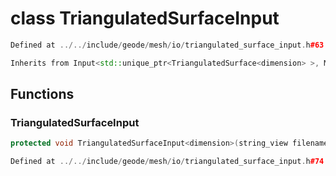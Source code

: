 # class TriangulatedSurfaceInput

```cpp
Defined at ../../include/geode/mesh/io/triangulated_surface_input.h#63
```

```cpp
Inherits from Input<std::unique_ptr<TriangulatedSurface<dimension> >, MeshImpl>
```



## Functions

### TriangulatedSurfaceInput

```cpp
protected void TriangulatedSurfaceInput<dimension>(string_view filename)
```

```cpp
Defined at ../../include/geode/mesh/io/triangulated_surface_input.h#74
```



